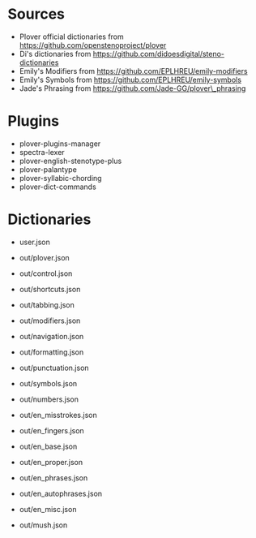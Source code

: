 # Sources

- Plover official dictionaries from https://github.com/openstenoproject/plover
- Di's dictionaries from https://github.com/didoesdigital/steno-dictionaries
- Emily's Modifiers from https://github.com/EPLHREU/emily-modifiers
- Emily's Symbols from https://github.com/EPLHREU/emily-symbols
- Jade's Phrasing from https://github.com/Jade-GG/plover\_phrasing

# Plugins

- plover-plugins-manager
- spectra-lexer
- plover-english-stenotype-plus
- plover-palantype
- plover-syllabic-chording
- plover-dict-commands

# Dictionaries

- user.json

- out/plover.json
- out/control.json
- out/shortcuts.json
- out/tabbing.json
- out/modifiers.json
- out/navigation.json
- out/formatting.json
- out/punctuation.json
- out/symbols.json
- out/numbers.json

- out/en\_misstrokes.json
- out/en\_fingers.json
- out/en\_base.json
- out/en\_proper.json
- out/en\_phrases.json
- out/en\_autophrases.json
- out/en\_misc.json

- out/mush.json


